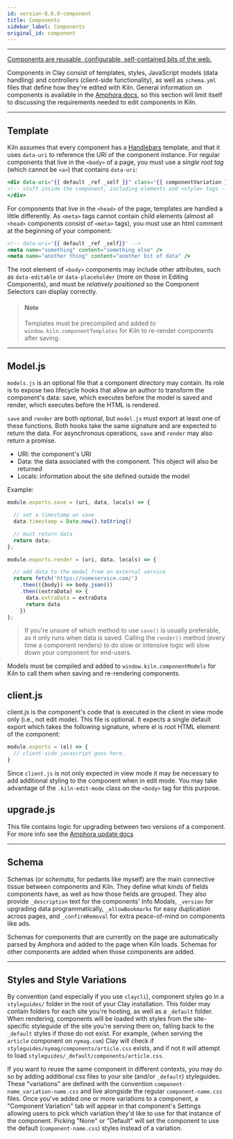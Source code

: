 ```yaml
---
id: version-8.6.0-component
title: Components
sidebar_label: Components
original_id: component
---
```

---
[Components are reusable, configurable, self-contained bits of the web.](https://github.com/nymag/amphora/wiki#clay-is-divided-into-components)

Components in Clay consist of templates, styles, JavaScript models \(data handling\) and controllers \(client-side functionality\), as well as `schema.yml` files that define how they're edited with Kiln. General information on components is available in the [Amphora docs](http://clay.github.io/amphora/), so this section will limit itself to discussing the requirements needed to edit components in Kiln.

---

## Template

Kiln assumes that every component has a [Handlebars](http://handlebarsjs.com/) template, and that it uses `data-uri` to reference the URI of the component instance. For regular components that live in the `<body>` of a page, you must use a _single root tag_ (which cannot be `<a>`) that contains `data-uri`:

```handlebars
<div data-uri="{{ default _ref _self }}" class="{{ componentVariation }}">
<!-- stuff inside the component, including elements and <style> tags -->
</div>
```

For components that live in the `<head>` of the page, templates are handled a little differently. As `<meta>` tags cannot contain child elements \(almost all `<head>` components consist of `<meta>` tags\), you must use an html comment at the beginning of your component:

```handlebars
<!-- data-uri="{{ default _ref _self}}" -->
<meta name="something" content="something else" />
<meta name="another thing" content="another bit of data" />
```

The root element of `<body>` components may include other attributes, such as `data-editable` or `data-placeholder` \(more on those in Editing Components\), and must be _relatively positioned_ so the Component Selectors can display correctly.

> #### Note
> Templates must be precompiled and added to `window.kiln.componentTemplates` for Kiln to re-render components after saving.

---

## Model.js
`models.js` is an optional file that a component directory may contain. Its role is to expose two lifecycle hooks that allow an author to transform the component's data: save, which executes before the model is saved and render, which executes before the HTML is rendered.

`save` and `render` are both optional, but `model.js` must export at least one of these functions. Both hooks take the same signature and are expected to return the data. For asynchronous operations, `save` and `render` may also return a promise.

- URI: the component's URI
- Data: the data associated with the component. This object will also be returned
- Locals: information about the site defined outside the model

Example:
```js
module.exports.save = (uri, data, locals) => {

  // set a timestamp on save
  data.timestamp = Date.now().toString()

  // must return data
  return data;
};

module.exports.render = (uri, data, locals) => {

  // add data to the model from an external service
  return fetch('https://someservice.com/')
    .then(({body}) => body.json())
    .then((extraData) => {
      data.extraData = extraData
      return data
    })
};
```

> If you're unsure of which method to use `save()` is usually preferable, as it only runs when data is saved. Calling the `render()` method \(every time a component renders\) to do slow or intensive logic will slow down your component for end-users.

Models must be compiled and added to `window.kiln.componentModels` for Kiln to call them when saving and re-rendering components.

## client.js
client.js is the component's code that is executed in the client in view mode only (i.e., not edit mode). This file is optional. It expects a single default export which takes the following signature, where el is root HTML element of the component:

```js
module.exports = (el) => {
  // client-side javascript goes here.
}
```
Since `client.js` is not only expected in view mode it may be necessary to add additional styling to the component when in edit mode. You may take advantage of the `.kiln-edit-mode` class on the `<body>` tag for this purpose.

## upgrade.js
This file contains logic for upgrading between two versions of a component. For more info see the [Amphora update docs](https://docs.clayplatform.com/amphora/docs/data_versioning)

---

## Schema

Schemas \(or _schemata_, for pedants like myself\) are the main connective tissue between components and Kiln. They define what kinds of fields components have, as well as how those fields are grouped. They also provide `_description` text for the components' Info Modals, `_version` for upgrading data programmatically, `_allowBookmarks` for easy duplication across pages, and `_confirmRemoval` for extra peace-of-mind on components like ads.

Schemas for components that are currently on the page are automatically parsed by Amphora and added to the page when Kiln loads. Schemas for other components are added when those components are added.

---

## Styles and Style Variations

By convention (and especially if you use `claycli`), component styles go in a `styleguides/` folder in the root of your Clay installation. This folder may contain folders for each site you're hosting, as well as a `_default` folder. When rendering, components will be loaded with styles from the site-specific styleguide of the site you're serving them on, falling back to the `_default` styles if those do not exist. For example, (when serving the `article` component on `nymag.com`) Clay will check if `styleguides/nymag/components/article.css` exists, and if not it will attempt to load `styleguides/_default/components/article.css`.

If you want to reuse the same component in different contexts, you may do so by adding additional css files to your site (and/or `_default`) styleguides. These "variations" are defined with the convention `component-name_variation-name.css` and live alongside the regular `component-name.css` files. Once you've added one or more variations to a component, a "Component Variation" tab will appear in that component's Settings allowing users to pick which variation they'd like to use for that instance of the component. Picking "None" or "Default" will set the component to use the default (`component-name.css`) styles instead of a variation.
